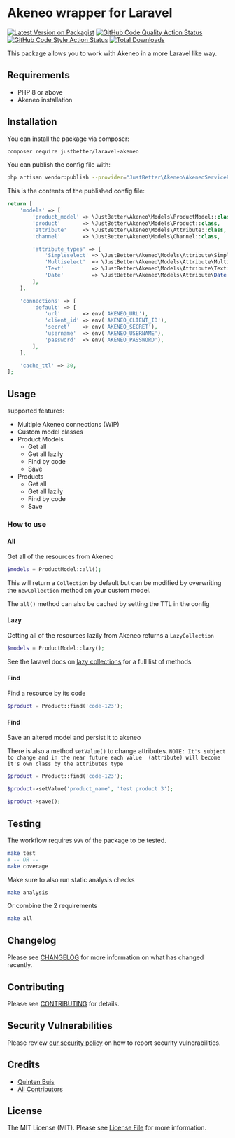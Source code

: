 # Akeneo wrapper for Laravel

[![Latest Version on Packagist](https://img.shields.io/packagist/v/justbetter/laravel-akeneo.svg?style=flat-square)](https://packagist.org/packages/justbetter/laravel-akeneo)
[![GitHub Code Quality Action Status](https://img.shields.io/github/workflow/status/justbetter/laravel-akeneo/code-quality?label=tests+%26+static+analysis)](https://github.com/justbetter/laravel-akeneo/actions/workflows/code-quality.yml?query=workflow%3Acode-quality++branch%3Amain)
[![GitHub Code Style Action Status](https://img.shields.io/github/workflow/status/justbetter/laravel-akeneo/Check%20&%20fix%20styling?label=code%20style)](https://github.com/justbetter/laravel-akeneo/actions?query=workflow%3A"Check+%26+fix+styling"+branch%3Amain)
[![Total Downloads](https://img.shields.io/packagist/dt/justbetter/laravel-akeneo.svg?style=flat-square)](https://packagist.org/packages/justbetter/laravel-akeneo)

This package allows you to work with Akeneo in a more Laravel like way.

## Requirements

* PHP 8 or above
* Akeneo installation

## Installation

You can install the package via composer:

```bash
composer require justbetter/laravel-akeneo
```

You can publish the config file with:
```bash
php artisan vendor:publish --provider="JustBetter\Akeneo\AkeneoServiceProvider" --tag="akeneo-config"
```

This is the contents of the published config file:

```php
return [
    'models' => [
        'product_model' => \JustBetter\Akeneo\Models\ProductModel::class,
        'product'       => \JustBetter\Akeneo\Models\Product::class,
        'attribute'     => \JustBetter\Akeneo\Models\Attribute::class,
        'channel'       => \JustBetter\Akeneo\Models\Channel::class,

        'attribute_types' => [
            'Simpleselect' => \JustBetter\Akeneo\Models\Attribute\Simpleselect::class,
            'Multiselect'  => \JustBetter\Akeneo\Models\Attribute\Multiselect::class,
            'Text'         => \JustBetter\Akeneo\Models\Attribute\Text::class,
            'Date'         => \JustBetter\Akeneo\Models\Attribute\Date::class,
        ],
    ],

    'connections' => [
        'default' => [
            'url'       => env('AKENEO_URL'),
            'client_id' => env('AKENEO_CLIENT_ID'),
            'secret'    => env('AKENEO_SECRET'),
            'username'  => env('AKENEO_USERNAME'),
            'password'  => env('AKENEO_PASSWORD'),
        ],
    ],

    'cache_ttl' => 30,
];
```

## Usage

supported features:
* Multiple Akeneo connections (WIP)
* Custom model classes
* Product Models
  * Get all
  * Get all lazily
  * Find by code
  * Save
* Products
  * Get all
  * Get all lazily
  * Find by code
  * Save

### How to use

#### All
Get all of the resources from Akeneo
```php
$models = ProductModel::all();
```

This will return a `Collection` by default but can be modified
by overwriting the `newCollection` method on your custom model.

The `all()` method can also be cached by setting the TTL in the config

#### Lazy
Getting all of the resources lazily from Akeneo returns a `LazyCollection`
```php
$models = ProductModel::lazy();
```
See the laravel docs on [lazy collections](https://laravel.com/docs/8.x/collections#lazy-collections) for a full list of methods


#### Find
Find a resource by its code
```php
$product = Product::find('code-123');
```

#### Find
Save an altered model and persist it to akeneo

There is also a method `setValue()` to change attributes. 
`NOTE: It's subject to change and in the near future each value 
(attribute) will become it's own class by the attributes type`
```php
$product = Product::find('code-123');

$product->setValue('product_name', 'test product 3');

$product->save();
```

## Testing

The workflow requires `99%` of the package to be tested.

```bash
make test
# -- OR --
make coverage
```

Make sure to also run static analysis checks
```bash
make analysis
```

Or combine the 2 requirements
```bash
make all
```

## Changelog

Please see [CHANGELOG](CHANGELOG.md) for more information on what has changed recently.

## Contributing

Please see [CONTRIBUTING](.github/CONTRIBUTING.md) for details.

## Security Vulnerabilities

Please review [our security policy](../../security/policy) on how to report security vulnerabilities.

## Credits

- [Quinten Buis](https://github.com/quintenbuis)
- [All Contributors](../../contributors)

## License

The MIT License (MIT). Please see [License File](LICENSE.md) for more information.
